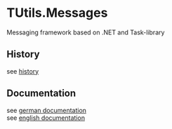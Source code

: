 # TUtils.Messages
Messaging framework based on .NET and Task-library

## History
see [history](documentation/history.md)

## Documentation
see [german documentation](documentation/documentation-german.md)  
see [english documentation](documentation/documentation-english.md)

